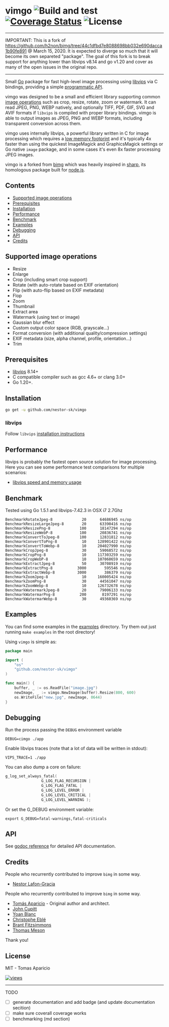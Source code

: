 # vimgo ![Build and test](https://github.com/nestor-sk/vimgo/actions/workflows/build_test.yaml/badge.svg) [![Coverage Status](https://coveralls.io/repos/github/nestor-sk/vimgo/badge.svg?branch=main)](https://coveralls.io/github/nestor-sk/vimgo?branch=main) ![License](https://img.shields.io/badge/license-MIT-blue.svg)

---

IMPORTANT: This is a fork of https://github.com/h2non/bimg/tree/44c1dfbd7e8088698bb032e690dacca1b90fe891 @ March 15, 2020. It is expected to diverge so much that it will become its own separeted "package". The goal of this fork is to break support for anything lower than libvips v8.14 and go v1.20 and cover as many of the open issues in the original repo.

---

Small [Go](http://golang.org) package for fast high-level image processing using [libvips](https://github.com/libvips/libvips) via C bindings, providing a simple [programmatic API](#examples).

vimgo was designed to be a small and efficient library supporting common [image operations](#supported-image-operations) such as crop, resize, rotate, zoom or watermark. It can read JPEG, PNG, WEBP natively, and optionally TIFF, PDF, GIF, SVG and AVIF formats if `libvips` is compiled with proper library bindings. vimgo is able to output images as JPEG, PNG and WEBP formats, including transparent conversion across them.

vimgo uses internally libvips, a powerful library written in C for image processing which requires a [low memory footprint](https://github.com/libvips/libvips/wiki/Speed_and_Memory_Use)
and it's typically 4x faster than using the quickest ImageMagick and GraphicsMagick settings or Go native `image` package, and in some cases it's even 8x faster processing JPEG images.

vimgo is a forked from [bimg](https://github.com/h2non/bimg) which was heavily inspired in [sharp](https://github.com/lovell/sharp), its homologous package built for [node.js](http://nodejs.org).

## Contents

- [Supported image operations](#supported-image-operations)
- [Prerequisites](#prerequisites)
- [Installation](#installation)
- [Performance](#performance)
- [Benchmark](#benchmark)
- [Examples](#examples)
- [Debugging](#debugging)
- [API](#api)
- [Credits](#credits)

## Supported image operations

- Resize
- Enlarge
- Crop (including smart crop support)
- Rotate (with auto-rotate based on EXIF orientation)
- Flip (with auto-flip based on EXIF metadata)
- Flop
- Zoom
- Thumbnail
- Extract area
- Watermark (using text or image)
- Gaussian blur effect
- Custom output color space (RGB, grayscale...)
- Format conversion (with additional quality/compression settings)
- EXIF metadata (size, alpha channel, profile, orientation...)
- Trim

## Prerequisites

- [libvips](https://github.com/libvips/libvips) 8.14+
- C compatible compiler such as gcc 4.6+ or clang 3.0+
- Go 1.20+.

## Installation

```bash
go get -u github.com/nestor-sk/vimgo
```

### libvips

Follow `libvips` [installation instructions](https://libvips.github.io/libvips/install.html)

## Performance

libvips is probably the fastest open source solution for image processing.
Here you can see some performance test comparisons for multiple scenarios:

- [libvips speed and memory usage](https://github.com/libvips/libvips/wiki/Speed-and-memory-use)

## Benchmark

Tested using Go 1.5.1 and libvips-7.42.3 in OSX i7 2.7Ghz

```
BenchmarkRotateJpeg-8     	      20	  64686945 ns/op
BenchmarkResizeLargeJpeg-8	      20	  63390416 ns/op
BenchmarkResizePng-8      	     100	  18147294 ns/op
BenchmarkResizeWebP-8     	     100	  20836741 ns/op
BenchmarkConvertToJpeg-8  	     100	  12831812 ns/op
BenchmarkConvertToPng-8   	      10	 128901422 ns/op
BenchmarkConvertToWebp-8  	      10	 204027990 ns/op
BenchmarkCropJpeg-8       	      30	  59068572 ns/op
BenchmarkCropPng-8        	      10	 117303259 ns/op
BenchmarkCropWebP-8       	      10	 107060659 ns/op
BenchmarkExtractJpeg-8    	      50	  30708919 ns/op
BenchmarkExtractPng-8     	    3000	    595546 ns/op
BenchmarkExtractWebp-8    	    3000	    386379 ns/op
BenchmarkZoomJpeg-8       	      10	 160005424 ns/op
BenchmarkZoomPng-8        	      30	  44561047 ns/op
BenchmarkZoomWebp-8       	      10	 126732678 ns/op
BenchmarkWatermarkJpeg-8  	      20	  79006133 ns/op
BenchmarkWatermarPng-8    	     200	   8197291 ns/op
BenchmarkWatermarWebp-8   	      30	  49360369 ns/op
```

## Examples

You can find some examples in the [examples](./examples/main.go) directory. Try them out just running `make examples` in the root directory!

Using `vimgo` is simple as:

```go
package main

import (
	"os"
	"github.com/nestor-sk/vimgo"
)

func main() {
	buffer, _ := os.ReadFile("image.jpg")
	newImage, _ := vimgo.NewImage(buffer).Resize(800, 600)
	os.WriteFile("new.jpg", newImage, 0644)
}
```

## Debugging

Run the process passing the `DEBUG` environment variable

```
DEBUG=cimgo ./app
```

Enable libvips traces (note that a lot of data will be written in stdout):

```
VIPS_TRACE=1 ./app
```

You can also dump a core on failure:

```c
g_log_set_always_fatal(
                G_LOG_FLAG_RECURSION |
                G_LOG_FLAG_FATAL |
                G_LOG_LEVEL_ERROR |
                G_LOG_LEVEL_CRITICAL |
                G_LOG_LEVEL_WARNING );
```

Or set the G_DEBUG environment variable:

```
export G_DEBUG=fatal-warnings,fatal-criticals
```

## API

See [godoc reference](https://godoc.org/github.com/h2non/bimg) for detailed API documentation.

## Credits

People who recurrently contributed to improve `bimg` in some way.

- [Nestor Lafon-Gracia](https://github.com/nestorlafon)

People who recurrently contributed to improve `bimg` in some way.

- [Tomás Aparicio](https://github.com/h2non) - Original author and architect.
- [John Cupitt](https://github.com/jcupitt)
- [Yoan Blanc](https://github.com/greut)
- [Christophe Eblé](https://github.com/chreble)
- [Brant Fitzsimmons](https://github.com/bfitzsimmons)
- [Thomas Meson](https://github.com/zllak)

Thank you!

## License

MIT - Tomas Aparicio

[![views](https://sourcegraph.com/api/repos/github.com/h2non/bimg/.counters/views.svg)](https://sourcegraph.com/github.com/h2non/bimg)

---

TODO

- [ ] generate documentation and add badge (and update documentation secition)
- [ ] make sure coverall coverage works
- [ ] benchmarking (md section)
